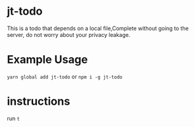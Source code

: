# jt-todo
This is a todo that depends on a local file,Complete without going to the server, do not worry about your privacy leakage.

# Example Usage
`yarn global add jt-todo`
or
`npm i -g jt-todo`

# instructions
run `t`